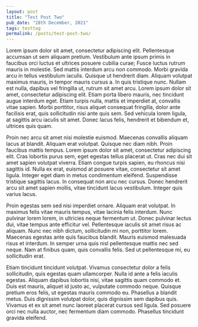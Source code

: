 ```yaml
---
layout: post
title: "Test Post Two"
pub_date: "28th December, 2021"
tags: testtag
permalink: /posts/test-post-two/
---
```


Lorem ipsum dolor sit amet, consectetur adipiscing elit. Pellentesque accumsan ut sem aliquam pretium. Vestibulum ante ipsum primis in faucibus orci luctus et ultrices posuere cubilia curae; Fusce luctus rutrum mauris in molestie. Sed mattis interdum arcu non commodo. Morbi gravida arcu in tellus vestibulum iaculis. Quisque ut hendrerit diam. Aliquam volutpat maximus mauris, in tempor mauris cursus a. In quis tristique nunc. Nullam est nulla, dapibus vel fringilla ut, rutrum sit amet arcu. Lorem ipsum dolor sit amet, consectetur adipiscing elit. Etiam porta libero mauris, nec tincidunt augue interdum eget. Etiam turpis nulla, mattis et imperdiet at, convallis vitae sapien. Morbi porttitor, risus aliquet consequat fringilla, dolor ante facilisis erat, quis sollicitudin nisi ante quis sem. Sed vehicula lorem ligula, at sagittis arcu iaculis sit amet. Donec lacus felis, hendrerit et bibendum et, ultrices quis quam.

Proin nec arcu sit amet nisi molestie euismod. Maecenas convallis aliquam lacus at blandit. Aliquam erat volutpat. Quisque nec diam nibh. Proin faucibus mattis tempus. Lorem ipsum dolor sit amet, consectetur adipiscing elit. Cras lobortis purus sem, eget egestas tellus placerat ut. Cras nec dui sit amet sapien volutpat viverra. Etiam congue turpis sapien, eu rhoncus nisi sagittis id. Nulla ex erat, euismod at posuere vitae, consectetur sit amet ligula. Integer eget diam in metus condimentum eleifend. Suspendisse tristique sagittis lacus. In consequat non arcu nec cursus. Donec hendrerit arcu sit amet sapien mollis, vitae tincidunt lacus vestibulum. Integer quis varius lacus.

Proin egestas sem sed nisi imperdiet ornare. Aliquam erat volutpat. In maximus felis vitae mauris tempus, vitae lacinia felis interdum. Nunc pulvinar lorem lorem, in ultricies neque fermentum ut. Donec pulvinar lectus dui, vitae tempus ante efficitur vel. Pellentesque iaculis sit amet risus ac aliquam. Nunc nec nibh dictum, sollicitudin mi non, porttitor lorem. Maecenas egestas ante quis faucibus blandit. Mauris euismod malesuada risus et interdum. In semper urna quis nisl pellentesque mattis nec sed neque. Nam at finibus quam, quis convallis felis. Sed ut pellentesque mi, eu sollicitudin erat.

Etiam tincidunt tincidunt volutpat. Vivamus consectetur dolor a felis sollicitudin, quis egestas quam ullamcorper. Nulla id ante a felis iaculis egestas. Aliquam dapibus lobortis nisi, vitae sagittis quam commodo et. Duis est mauris, aliquet id justo ac, vulputate commodo neque. Quisque pretium eros felis, ut egestas mauris commodo eu. Phasellus a blandit metus. Duis dignissim volutpat dolor, quis dignissim sem dapibus quis. Vivamus et ex sit amet nunc laoreet placerat cursus sed ligula. Sed posuere orci nec nulla auctor, nec fermentum diam commodo. Phasellus tincidunt gravida eleifend.
